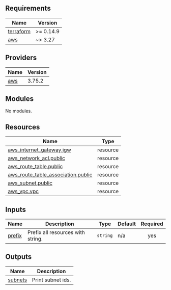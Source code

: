 <!-- BEGIN_TF_DOCS -->
## Requirements

| Name | Version |
|------|---------|
| <a name="requirement_terraform"></a> [terraform](#requirement\_terraform) | >= 0.14.9 |
| <a name="requirement_aws"></a> [aws](#requirement\_aws) | ~> 3.27 |

## Providers

| Name | Version |
|------|---------|
| <a name="provider_aws"></a> [aws](#provider\_aws) | 3.75.2 |

## Modules

No modules.

## Resources

| Name | Type |
|------|------|
| [aws_internet_gateway.igw](https://registry.terraform.io/providers/hashicorp/aws/latest/docs/resources/internet_gateway) | resource |
| [aws_network_acl.public](https://registry.terraform.io/providers/hashicorp/aws/latest/docs/resources/network_acl) | resource |
| [aws_route_table.public](https://registry.terraform.io/providers/hashicorp/aws/latest/docs/resources/route_table) | resource |
| [aws_route_table_association.public](https://registry.terraform.io/providers/hashicorp/aws/latest/docs/resources/route_table_association) | resource |
| [aws_subnet.public](https://registry.terraform.io/providers/hashicorp/aws/latest/docs/resources/subnet) | resource |
| [aws_vpc.vpc](https://registry.terraform.io/providers/hashicorp/aws/latest/docs/resources/vpc) | resource |

## Inputs

| Name | Description | Type | Default | Required |
|------|-------------|------|---------|:--------:|
| <a name="input_prefix"></a> [prefix](#input\_prefix) | Prefix all resources with string. | `string` | n/a | yes |

## Outputs

| Name | Description |
|------|-------------|
| <a name="output_subnets"></a> [subnets](#output\_subnets) | Print subnet ids. |
<!-- END_TF_DOCS -->